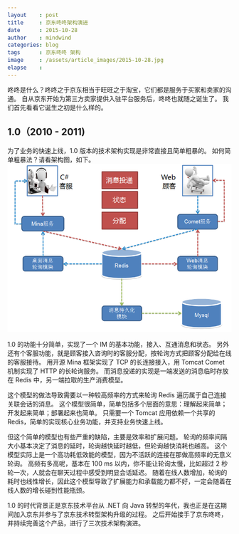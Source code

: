 ```yaml
---
layout    : post
title     : 京东咚咚架构演进
date      : 2015-10-28
author    : mindwind
categories: blog
tags      : 京东咚咚 架构
image     : /assets/article_images/2015-10-28.jpg
elapse    :
---
```



咚咚是什么？咚咚之于京东相当于旺旺之于淘宝，它们都是服务于买家和卖家的沟通。
自从京东开始为第三方卖家提供入驻平台服务后，咚咚也就随之诞生了。
我们首先看看它诞生之初是什么样的。


## 1.0（2010 - 2011)
为了业务的快速上线，1.0 版本的技术架构实现是非常直接且简单粗暴的。
如何简单粗暴法？请看架构图，如下。  
![](/assets/article_images/2015-10-28-1.png)  

1.0 的功能十分简单，实现了一个 IM 的基本功能，接入、互通消息和状态。
另外还有个客服功能，就是顾客接入咨询时的客服分配，按轮询方式把顾客分配给在线的客服接待。
用开源 Mina 框架实现了 TCP 的长连接接入，用 Tomcat Comet 机制实现了 HTTP 的长轮询服务。
而消息投递的实现是一端发送的消息临时存放在 Redis 中，另一端拉取的生产消费模型。

这个模型的做法导致需要以一种较高频率的方式来轮询 Redis 遍历属于自己连接关联会话的消息。
这个模型很简单，简单包括多个层面的意思：理解起来简单；开发起来简单；部署起来也简单。
只需要一个 Tomcat 应用依赖一个共享的 Redis，简单的实现核心业务功能，并支持业务快速上线。

但这个简单的模型也有些严重的缺陷，主要是效率和扩展问题。
轮询的频率间隔大小基本决定了消息的延时，轮询越快延时越低，但轮询越快消耗也越高。
这个模型实际上是一个高功耗低效能的模型，因为不活跃的连接在那做高频率的无意义轮询。
高频有多高呢，基本在 100 ms 以内，你不能让轮询太慢，比如超过 2 秒轮一次，人就会在聊天过程中感受到明显会话延迟。
随着在线人数增加，轮询的耗时也线性增长，因此这个模型导致了扩展能力和承载能力都不好，一定会随着在线人数的增长碰到性能瓶颈。

1.0 的时代背景正是京东技术平台从 .NET 向 Java 转型的年代，我也正是在这期间加入京东并参与了京东技术转型架构升级的过程。
之后开始接手了京东咚咚，并持续完善这个产品，进行了三次技术架构演进。
